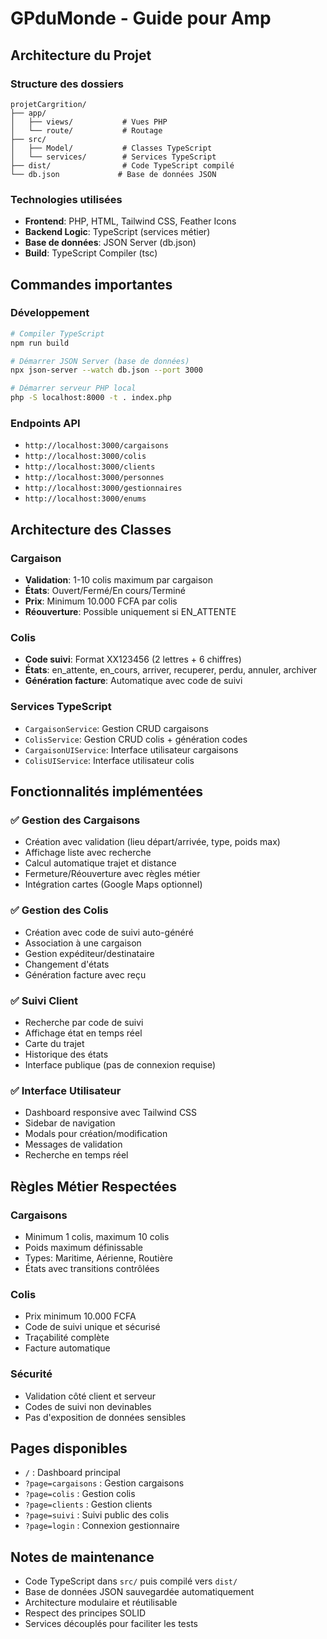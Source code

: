 # GPduMonde - Guide pour Amp

## Architecture du Projet

### Structure des dossiers
```
projetCargrition/
├── app/
│   ├── views/           # Vues PHP
│   └── route/           # Routage
├── src/
│   ├── Model/           # Classes TypeScript
│   └── services/        # Services TypeScript
├── dist/                # Code TypeScript compilé
└── db.json             # Base de données JSON
```

### Technologies utilisées
- **Frontend**: PHP, HTML, Tailwind CSS, Feather Icons
- **Backend Logic**: TypeScript (services métier)
- **Base de données**: JSON Server (db.json)
- **Build**: TypeScript Compiler (tsc)

## Commandes importantes

### Développement
```bash
# Compiler TypeScript
npm run build

# Démarrer JSON Server (base de données)
npx json-server --watch db.json --port 3000

# Démarrer serveur PHP local
php -S localhost:8000 -t . index.php
```

### Endpoints API
- `http://localhost:3000/cargaisons`
- `http://localhost:3000/colis`
- `http://localhost:3000/clients`
- `http://localhost:3000/personnes`
- `http://localhost:3000/gestionnaires`
- `http://localhost:3000/enums`

## Architecture des Classes

### Cargaison
- **Validation**: 1-10 colis maximum par cargaison
- **États**: Ouvert/Fermé/En cours/Terminé
- **Prix**: Minimum 10.000 FCFA par colis
- **Réouverture**: Possible uniquement si EN_ATTENTE

### Colis
- **Code suivi**: Format XX123456 (2 lettres + 6 chiffres)
- **États**: en_attente, en_cours, arriver, recuperer, perdu, annuler, archiver
- **Génération facture**: Automatique avec code de suivi

### Services TypeScript
- `CargaisonService`: Gestion CRUD cargaisons
- `ColisService`: Gestion CRUD colis + génération codes
- `CargaisonUIService`: Interface utilisateur cargaisons
- `ColisUIService`: Interface utilisateur colis

## Fonctionnalités implémentées

### ✅ Gestion des Cargaisons
- Création avec validation (lieu départ/arrivée, type, poids max)
- Affichage liste avec recherche
- Calcul automatique trajet et distance
- Fermeture/Réouverture avec règles métier
- Intégration cartes (Google Maps optionnel)

### ✅ Gestion des Colis
- Création avec code de suivi auto-généré
- Association à une cargaison
- Gestion expéditeur/destinataire
- Changement d'états
- Génération facture avec reçu

### ✅ Suivi Client
- Recherche par code de suivi
- Affichage état en temps réel
- Carte du trajet
- Historique des états
- Interface publique (pas de connexion requise)

### ✅ Interface Utilisateur
- Dashboard responsive avec Tailwind CSS
- Sidebar de navigation
- Modals pour création/modification
- Messages de validation
- Recherche en temps réel

## Règles Métier Respectées

### Cargaisons
- Minimum 1 colis, maximum 10 colis
- Poids maximum définissable
- Types: Maritime, Aérienne, Routière
- États avec transitions contrôlées

### Colis
- Prix minimum 10.000 FCFA
- Code de suivi unique et sécurisé
- Traçabilité complète
- Facture automatique

### Sécurité
- Validation côté client et serveur
- Codes de suivi non devinables
- Pas d'exposition de données sensibles

## Pages disponibles
- `/` : Dashboard principal
- `?page=cargaisons` : Gestion cargaisons
- `?page=colis` : Gestion colis
- `?page=clients` : Gestion clients
- `?page=suivi` : Suivi public des colis
- `?page=login` : Connexion gestionnaire

## Notes de maintenance
- Code TypeScript dans `src/` puis compilé vers `dist/`
- Base de données JSON sauvegardée automatiquement
- Architecture modulaire et réutilisable
- Respect des principes SOLID
- Services découplés pour faciliter les tests
